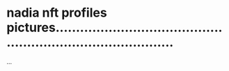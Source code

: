 # nadia nft profiles pictures..................................................................................
...
